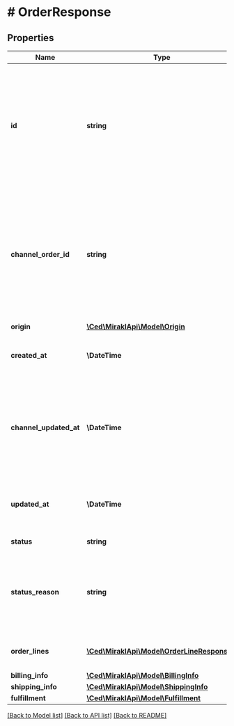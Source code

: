 # # OrderResponse

## Properties

Name | Type | Description | Notes
------------ | ------------- | ------------- | -------------
**id** | **string** | Unique order identifier used by Mirakl Connect. This identifier can be used as a primary key, but it must not be shared with final users. | [optional]
**channel_order_id** | **string** | Order identifier on the sales channel. This identifier is not guaranteed to be unique as multiple channels can use the same identifier. | [optional]
**origin** | [**\Ced\MiraklApi\Model\Origin**](Origin.md) |  | [optional]
**created_at** | **\DateTime** | Date time the order was created on the sales channel. | [optional]
**channel_updated_at** | **\DateTime** | Date time the order was last updated on the sales channel (can differ from the modification date time in Connect). | [optional]
**updated_at** | **\DateTime** | Date time the order was last updated in Mirakl Connect. | [optional]
**status** | **string** | Current order status | [optional]
**status_reason** | **string** | Additional reason about the order status. Availability depends on the order status. | [optional]
**order_lines** | [**\Ced\MiraklApi\Model\OrderLineResponse[]**](OrderLineResponse.md) | Information about ordered products | [optional]
**billing_info** | [**\Ced\MiraklApi\Model\BillingInfo**](BillingInfo.md) |  | [optional]
**shipping_info** | [**\Ced\MiraklApi\Model\ShippingInfo**](ShippingInfo.md) |  | [optional]
**fulfillment** | [**\Ced\MiraklApi\Model\Fulfillment**](Fulfillment.md) |  | [optional]

[[Back to Model list]](../../README.md#models) [[Back to API list]](../../README.md#endpoints) [[Back to README]](../../README.md)
